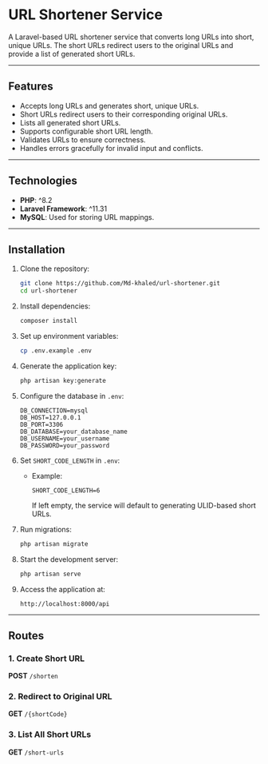 # URL Shortener Service

A Laravel-based URL shortener service that converts long URLs into short, unique URLs. The short URLs redirect users to the original URLs and provide a list of generated short URLs.

---

## Features

- Accepts long URLs and generates short, unique URLs.
- Short URLs redirect users to their corresponding original URLs.
- Lists all generated short URLs.
- Supports configurable short URL length.
- Validates URLs to ensure correctness.
- Handles errors gracefully for invalid input and conflicts.

---

## Technologies

- **PHP**: ^8.2
- **Laravel Framework**: ^11.31
- **MySQL**: Used for storing URL mappings.

---

## Installation

1. Clone the repository:
    ```bash
    git clone https://github.com/Md-khaled/url-shortener.git
    cd url-shortener
    ```

2. Install dependencies:
    ```bash
    composer install
    ```

3. Set up environment variables:
    ```bash
    cp .env.example .env
    ```

4. Generate the application key:
    ```bash
    php artisan key:generate
    ```

5. Configure the database in `.env`:
    ```env
    DB_CONNECTION=mysql
    DB_HOST=127.0.0.1
    DB_PORT=3306
    DB_DATABASE=your_database_name
    DB_USERNAME=your_username
    DB_PASSWORD=your_password
    ```

6. Set `SHORT_CODE_LENGTH` in `.env`:
    - Example:
      ```env
      SHORT_CODE_LENGTH=6
      ```
      If left empty, the service will default to generating ULID-based short URLs.

7. Run migrations:
    ```bash
    php artisan migrate
    ```

8. Start the development server:
    ```bash
    php artisan serve
    ```

9. Access the application at:
    ```
    http://localhost:8000/api
    ```

---

## Routes

### 1. Create Short URL
**POST** `/shorten`

### 2. Redirect to Original URL
**GET** `/{shortCode}`

### 3. List All Short URLs
**GET** `/short-urls`
